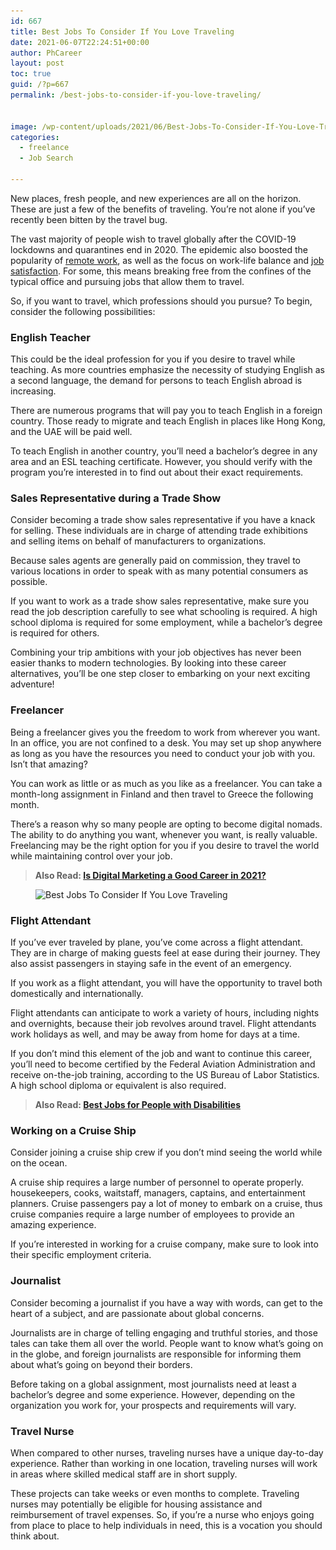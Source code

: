 ```yaml
---
id: 667
title: Best Jobs To Consider If You Love Traveling
date: 2021-06-07T22:24:51+00:00
author: PhCareer
layout: post
toc: true
guid: /?p=667
permalink: /best-jobs-to-consider-if-you-love-traveling/


image: /wp-content/uploads/2021/06/Best-Jobs-To-Consider-If-You-Love-Traveling.jpg
categories:
  - freelance
  - Job Search

---
```

New places, fresh people, and new experiences are all on the horizon. These are just a few of the benefits of traveling. You&#8217;re not alone if you&#8217;ve recently been bitten by the travel bug.

The vast majority of people wish to travel globally after the COVID-19 lockdowns and quarantines end in 2020. The epidemic also boosted the popularity of [remote work](/category/work-from-home/), as well as the focus on work-life balance and [job satisfaction](/the-importance-of-job-satisfaction/). For some, this means breaking free from the confines of the typical office and pursuing jobs that allow them to travel.

So, if you want to travel, which professions should you pursue? To begin, consider the following possibilities:

### **English Teacher**

This could be the ideal profession for you if you desire to travel while teaching. As more countries emphasize the necessity of studying English as a second language, the demand for persons to teach English abroad is increasing.

There are numerous programs that will pay you to teach English in a foreign country. Those ready to migrate and teach English in places like Hong Kong, and the UAE will be paid well.

To teach English in another country, you&#8217;ll need a bachelor&#8217;s degree in any area and an ESL teaching certificate. However, you should verify with the program you&#8217;re interested in to find out about their exact requirements.

### **Sales Representative during a Trade Show**

Consider becoming a trade show sales representative if you have a knack for selling. These individuals are in charge of attending trade exhibitions and selling items on behalf of manufacturers to organizations.

Because sales agents are generally paid on commission, they travel to various locations in order to speak with as many potential consumers as possible.

If you want to work as a trade show sales representative, make sure you read the job description carefully to see what schooling is required. A high school diploma is required for some employment, while a bachelor&#8217;s degree is required for others.

Combining your trip ambitions with your job objectives has never been easier thanks to modern technologies. By looking into these career alternatives, you&#8217;ll be one step closer to embarking on your next exciting adventure!

### **Freelancer**

Being a freelancer gives you the freedom to work from wherever you want. In an office, you are not confined to a desk. You may set up shop anywhere as long as you have the resources you need to conduct your job with you. Isn&#8217;t that amazing?

You can work as little or as much as you like as a freelancer. You can take a month-long assignment in Finland and then travel to Greece the following month.

There&#8217;s a reason why so many people are opting to become digital nomads. The ability to do anything you want, whenever you want, is really valuable. Freelancing may be the right option for you if you desire to travel the world while maintaining control over your job.

<blockquote class="wp-block-quote">
  <p>
    <strong>Also Read: <a href="/is-digital-marketing-a-good-career-in-2021/">Is Digital Marketing a Good Career in 2021?</a></strong>
  </p>
</blockquote>

<div class="wp-block-image">
  <figure class="aligncenter size-large is-resized"><img loading="lazy" src="/wp-content/uploads/2021/06/Best-Jobs-To-Consider-If-You-Love-Traveling.jpeg" alt="Best Jobs To Consider If You Love Traveling" class="wp-image-668" width="577" height="384" srcset="/wp-content/uploads/2021/06/Best-Jobs-To-Consider-If-You-Love-Traveling.jpeg 412w, /wp-content/uploads/2021/06/Best-Jobs-To-Consider-If-You-Love-Traveling-300x200.jpeg 300w" sizes="(max-width: 577px) 100vw, 577px" /></figure>
</div>

### **Flight Attendant**

If you&#8217;ve ever traveled by plane, you&#8217;ve come across a flight attendant. They are in charge of making guests feel at ease during their journey. They also assist passengers in staying safe in the event of an emergency.

If you work as a flight attendant, you will have the opportunity to travel both domestically and internationally.

Flight attendants can anticipate to work a variety of hours, including nights and overnights, because their job revolves around travel. Flight attendants work holidays as well, and may be away from home for days at a time.

If you don&#8217;t mind this element of the job and want to continue this career, you&#8217;ll need to become certified by the Federal Aviation Administration and receive on-the-job training, according to the US Bureau of Labor Statistics. A high school diploma or equivalent is also required.



<blockquote class="wp-block-quote">
  <p>
    <strong>Also Read: <a href="/blog/best-jobs-for-people-with-disabilities/">Best Jobs for People with Disabilities</a></strong>
  </p>
</blockquote>

### **Working on a Cruise Ship**

Consider joining a cruise ship crew if you don&#8217;t mind seeing the world while on the ocean.

A cruise ship requires a large number of personnel to operate properly. housekeepers, cooks, waitstaff, managers, captains, and entertainment planners. Cruise passengers pay a lot of money to embark on a cruise, thus cruise companies require a large number of employees to provide an amazing experience.

If you&#8217;re interested in working for a cruise company, make sure to look into their specific employment criteria.



### **Journalist**

Consider becoming a journalist if you have a way with words, can get to the heart of a subject, and are passionate about global concerns.

Journalists are in charge of telling engaging and truthful stories, and those tales can take them all over the world. People want to know what&#8217;s going on in the globe, and foreign journalists are responsible for informing them about what&#8217;s going on beyond their borders.

Before taking on a global assignment, most journalists need at least a bachelor&#8217;s degree and some experience. However, depending on the organization you work for, your prospects and requirements will vary.

### **Travel Nurse**

When compared to other nurses, traveling nurses have a unique day-to-day experience. Rather than working in one location, traveling nurses will work in areas where skilled medical staff are in short supply.

These projects can take weeks or even months to complete. Traveling nurses may potentially be eligible for housing assistance and reimbursement of travel expenses. So, if you&#8217;re a nurse who enjoys going from place to place to help individuals in need, this is a vocation you should think about.



